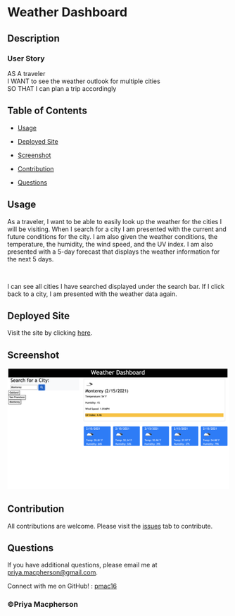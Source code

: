 # Weather Dashboard 
 
  ## Description
  
  ### User Story
  AS A traveler <br>
  I WANT to see the weather outlook for multiple cities <br>
  SO THAT I can plan a trip accordingly 

  ## Table of Contents

  * [Usage](#usage)

  * [Deployed Site](#deployedsite)

  * [Screenshot](#screenshot)

  * [Contribution](#contribution)

  * [Questions](#questions)

  ## Usage

  As a traveler, I want to be able to easily look up the weather for the cities I will be visiting. When I search for a city I am presented with the current and future conditions for the city. I am also given the weather conditions, the temperature, the humidity, the wind speed, and the UV index. I am also presented with a 5-day forecast that displays the weather information for the next 5 days.

  <br>

  I can see all cities I have searched displayed under the search bar. If I click back to a city, I am presented with the weather data again.

  ## Deployed Site

  Visit the site by clicking [here](https://pmac16.github.io/weather-dashboard).

  ## Screenshot 

  ![Screenshot of deployed site](Screenshot.png)
 

  ## Contribution 

  All contributions are welcome. Please visit the [issues](https://github.com/pmac16/weather-dashboard/issues) tab  to contribute.

  ## Questions

  If you have additional questions, please email me at priya.macpherson@gmail.com.

  Connect with me on GitHub! : [pmac16](https://github.com/pmac16)

### ©️Priya Macpherson

